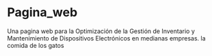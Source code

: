 # Pagina_web
Una pagina web para la Optimización de la Gestión de Inventario y Mantenimiento de Dispositivos Electrónicos en medianas empresas. la comida de los gatos
